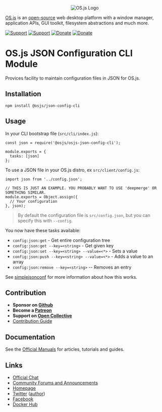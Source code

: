 <p align="center">
  <img alt="OS.js Logo" src="https://raw.githubusercontent.com/os-js/gfx/master/logo-big.png" />
</p>

[OS.js](https://www.os-js.org/) is an [open-source](https://raw.githubusercontent.com/os-js/OS.js/master/LICENSE) web desktop platform with a window manager, application APIs, GUI toolkit, filesystem abstractions and much more.

[![Support](https://img.shields.io/badge/patreon-support-orange.svg)](https://www.patreon.com/user?u=2978551&ty=h&u=2978551)
[![Support](https://img.shields.io/badge/opencollective-donate-red.svg)](https://opencollective.com/osjs)
[![Donate](https://img.shields.io/badge/liberapay-donate-yellowgreen.svg)](https://liberapay.com/os-js/)
[![Donate](https://img.shields.io/badge/paypal-donate-yellow.svg)](https://paypal.me/andersevenrud)

# OS.js JSON Configuration CLI Module

Provices facility to maintain configuration files in JSON for OS.js.

## Installation

```shell
npm install @osjs/json-config-cli
```

## Usage

In your CLI bootstrap file (`src/cli/index.js`):

```javasript
const json = require('@osjs/osjs-json-config-cli');

module.exports = {
  tasks: [json]
};
```

To use a JSON file in your OS.js distro, ex `src/client/config.js`:

```javasript
import json from '../config.json';

// THIS IS JUST AN EXAMPLE. YOU PROBABLY WANT TO USE 'deepmerge' OR SOMETHING SIMILAR.
module.exports = Object.assign({
  // Your configuration
}, json);

```

> By default the configuration file is `src/config.json`, but you can specify this with `--config`.

You now have these tasks available:

* `config:json:get` - Get entire configuration tree
* `config:json:get --key=<string>` - Get given key
* `config:json:set --key=<string> --value=<*>` - Sets a value
* `config:json:push --key=<string> --value=<*>` - Adds a value to an array
* `config:json:remove --key=<string>` -- Removes an entry

See [simplejsonconf](https://github.com/andersevenrud/simplejsonconf) for more information about how this works.

## Contribution

* **Sponsor on [Github](https://github.com/sponsors/andersevenrud)**
* **Become a [Patreon](https://www.patreon.com/user?u=2978551&ty=h&u=2978551)**
* **Support on [Open Collective](https://opencollective.com/osjs)**
* [Contribution Guide](https://github.com/os-js/OS.js/blob/master/CONTRIBUTING.md)

## Documentation

See the [Official Manuals](https://manual.os-js.org/) for articles, tutorials and guides.

## Links

* [Official Chat](https://gitter.im/os-js/OS.js)
* [Community Forums and Announcements](https://community.os-js.org/)
* [Homepage](https://os-js.org/)
* [Twitter](https://twitter.com/osjsorg) ([author](https://twitter.com/andersevenrud))
* [Facebook](https://www.facebook.com/os.js.org)
* [Docker Hub](https://hub.docker.com/u/osjs/)
